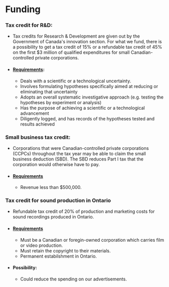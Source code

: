 # Funding

### Tax credit for R&D:
* Tax credits for Research & Development are given out by the Government of Canada's innovation section. For what we fund, there is a possibility to get a tax credit of 15% or a refundable tax credit of 45% on the first $3 million of qualified expenditures for small Canadian-controlled private corporations.
* #### [Requirements](https://www.ic.gc.ca/app/scr/innovation/list-liste/1c1e0cc431cb4255;jsessionid=0001POJ7p6EDG2b-1H5VstVkjtX:-1A04L47#drop-1029):
  * Deals with a scientific or a technological uncertainty.
  * Involves formulating hypotheses specifically aimed at reducing or eliminating that uncertainty
  * Adopts an overall systematic investigative approach (e.g. testing the hypotheses by experiment or analysis)
  * Has the purpose of achieving a scientific or a technological advancement
  * Diligently logged, and has records of the hypotheses tested and results achieved
### Small business tax credit:
* Corporations that were Canadian-controlled private corporations (CCPCs) throughout the tax year may be able to claim the small business deduction (SBD). The SBD reduces Part I tax that the corporation would otherwise have to pay.
* #### [Requirements](https://www.canada.ca/en/revenue-agency/services/forms-publications/publications/t4012/t2-corporation-income-tax-guide-chapter-4-page-4-t2-returnhtml#P2862_20825)
    * Revenue less than $500,000.
### Tax credit for sound production in Ontario
* Refundable tax credit of 20% of production and marketing costs for sound recordings produced in Ontario.
* #### [Requirements](http://www.omdc.on.ca/film_and_tv/tax_credits/OPSTC.htm)
    * Must be a Canadian or foregin-owned corporation which carries film or video production.
    * Must retain the copyright to their materials.
    * Permanent estabilshment in Ontario.
* #### Possibility:
    * Could reduce the spending on our advertisements.
